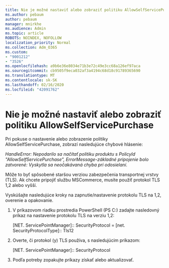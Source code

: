 ```yaml
---
title: Nie je možné nastaviť alebo zobraziť politiku AllowSelfServicePurchase
ms.author: pebaum
author: pebaum
manager: mnirkhe
ms.audience: Admin
ms.topic: article
ROBOTS: NOINDEX, NOFOLLOW
localization_priority: Normal
ms.collection: Adm_O365
ms.custom:
- "9001212"
- "3526"
ms.openlocfilehash: a9b6e36e8034e71b3e72c49e3cc68a126ef97aca
ms.sourcegitcommit: cb9505f9eca032af3a4194c68d18c91789365690
ms.translationtype: MT
ms.contentlocale: sk-SK
ms.lasthandoff: 02/16/2020
ms.locfileid: "42091762"
---
```

# <a name="unable-to-set-or-view-the-allowselfservicepurchase-policy"></a>Nie je možné nastaviť alebo zobraziť politiku AllowSelfServicePurchase

Pri pokuse o nastavenie alebo zobrazenie politiky AllowSelfServicePurchase, zobrazí nasledujúce chybové hlásenie:

*HandleError: Nepodarilo sa načítať politiku produktu s PolicyId "AllowSelfServicePurchase", ErrorMessage-základné pripojenie bolo zatvorené: Vyskytla sa neočakávaná chyba pri odosielaní.*

Môže to byť spôsobené staršou verziou zabezpečenia transportnej vrstvy (TLS). Ak chcete pripojiť službu MSCommerce, musíte použiť protokol TLS 1,2 alebo vyšší.  

Vyskúšajte nasledujúce kroky na zapnutie/nastavenie protokolu TLS na 1,2, overenie a opakovanie.
 1. V príkazovom riadku prostredia PowerShell (PS C:\) zadajte nasledovný príkaz na nastavenie protokolu TLS na verziu 1,2:

    \[NET. ServicePointManager]:: SecurityProtocol = \[net. SecurityProtocolType]:: Tls12

2. Overte, či protokol (y) TLS používa, s nasledujúcim príkazom:

    \[NET. ServicePointManager]:: SecurityProtocol 

3. Podľa potreby zopakujte príkazy získať alebo aktualizovať.

